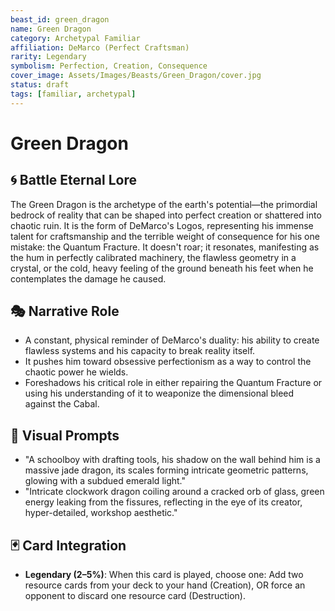 ```yaml
---
beast_id: green_dragon
name: Green Dragon
category: Archetypal Familiar
affiliation: DeMarco (Perfect Craftsman)
rarity: Legendary
symbolism: Perfection, Creation, Consequence
cover_image: Assets/Images/Beasts/Green_Dragon/cover.jpg
status: draft
tags: [familiar, archetypal]
---
```


# Green Dragon

## 🌀 Battle Eternal Lore
The Green Dragon is the archetype of the earth's potential—the primordial bedrock of reality that can be shaped into perfect creation or shattered into chaotic ruin. It is the form of DeMarco's Logos, representing his immense talent for craftsmanship and the terrible weight of consequence for his one mistake: the Quantum Fracture. It doesn't roar; it resonates, manifesting as the hum in perfectly calibrated machinery, the flawless geometry in a crystal, or the cold, heavy feeling of the ground beneath his feet when he contemplates the damage he caused.

## 🎭 Narrative Role
- A constant, physical reminder of DeMarco's duality: his ability to create flawless systems and his capacity to break reality itself.
- It pushes him toward obsessive perfectionism as a way to control the chaotic power he wields.
- Foreshadows his critical role in either repairing the Quantum Fracture or using his understanding of it to weaponize the dimensional bleed against the Cabal.

## 🎨 Visual Prompts
- "A schoolboy with drafting tools, his shadow on the wall behind him is a massive jade dragon, its scales forming intricate geometric patterns, glowing with a subdued emerald light."
- "Intricate clockwork dragon coiling around a cracked orb of glass, green energy leaking from the fissures, reflecting in the eye of its creator, hyper-detailed, workshop aesthetic."

## 🃏 Card Integration
- **Legendary (2–5%)**: When this card is played, choose one: Add two resource cards from your deck to your hand (Creation), OR force an opponent to discard one resource card (Destruction).